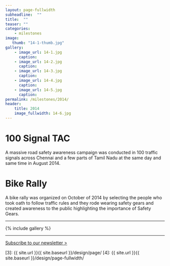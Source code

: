 ```yaml
---
layout: page-fullwidth
subheadline:  ""
title:  ""
teaser: ""
categories:
    - milestones
image:
   thumb: "14-1-thumb.jpg"
gallery:
    - image_url: 14-1.jpg
      caption: 
    - image_url: 14-2.jpg
      caption: 
    - image_url: 14-3.jpg
      caption: 
    - image_url: 14-4.jpg
      caption: 
    - image_url: 14-5.jpg
      caption: 
permalink: /milestones/2014/
header:
    title: 2014
    image_fullwidth: 14-6.jpg
---
```

# 100 Signal TAC

A massive road safety awareness campaign was conducted in 100 traffic signals across Chennai and a few parts of Tamil Nadu at the same day and same time in August 2014.

# Bike Rally

A bike rally was organized on October of 2014 by selecting the people who took oath to follow traffic rules and they rode wearing safety gears and created awareness to the public highlighting the importance of Safety Gears.<br>

<hr>

{% include gallery %}

<hr>

<a class="radius button small" href="https://forms.gle/9n5TKAfcby4JceYN9">Subscribe to our newsletter > </a>


 [1]: http://foundation.zurb.com/docs/components/clearing.html
 [2]: http://foundation.zurb.com/docs/components/block_grid.html
 [3]: {{ site.url }}{{ site.baseurl }}/design/page/
 [4]: {{ site.url }}{{ site.baseurl }}/design/page-fullwidth/
